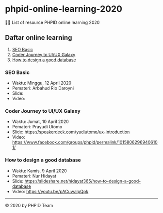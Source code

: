 # phpid-online-learning-2020

👩‍🏫 List of resource PHPID online learning 2020

## Daftar online learning

1. [SEO Basic](#seo-basic)
1. [Coder Journey to UI/UX Galaxy](#coder-journey-to-uiux-galaxy)
1. [How to design a good database](#how-to-design-a-good-database)

### SEO Basic

- Waktu: Minggu, 12 April 2020
- Pemateri: Arbahud Rio Daroyni
- Slide:
- Video:

### Coder Journey to UI/UX Galaxy

- Waktu: Jumat, 10 April 2020
- Pemateri: Prayudi Utomo
- Slide: https://speakerdeck.com/yudiutomo/ux-introduction
- Video: https://www.facebook.com/groups/phpid/permalink/10158062969406101/

### How to design a good database

- Waktu: Kamis, 9 April 2020
- Pemateri: Nur Hidayat
- Slide: https://slideshare.net/hidayat365/how-to-design-a-good-database
- Video: https://youtu.be/pACuwalpQpk

----

©️ 2020 by PHPID Team
